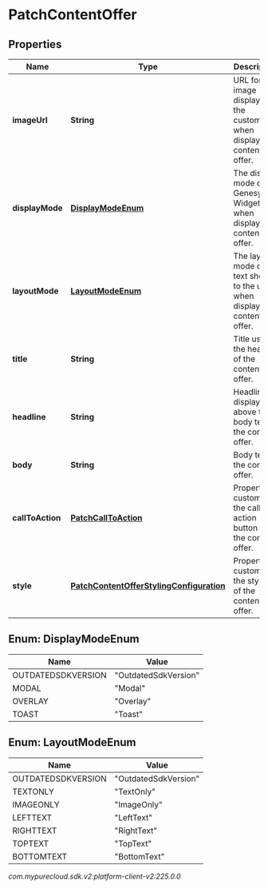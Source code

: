 # PatchContentOffer


## Properties

| Name | Type | Description | Notes |
| ------------ | ------------- | ------------- | ------------- |
| **imageUrl** | **String** | URL for image displayed to the customer when displaying content offer. |  [optional] |
| **displayMode** | [**DisplayModeEnum**](#Enum--DisplayModeEnum) | The display mode of Genesys Widgets when displaying content offer. |  [optional] |
| **layoutMode** | [**LayoutModeEnum**](#Enum--LayoutModeEnum) | The layout mode of the text shown to the user when displaying content offer. |  [optional] |
| **title** | **String** | Title used in the header of the content offer. |  [optional] |
| **headline** | **String** | Headline displayed above the body text of the content offer. |  [optional] |
| **body** | **String** | Body text of the content offer. |  [optional] |
| **callToAction** | [**PatchCallToAction**](PatchCallToAction) | Properties customizing the call to action button on the content offer. |  [optional] |
| **style** | [**PatchContentOfferStylingConfiguration**](PatchContentOfferStylingConfiguration) | Properties customizing the styling of the content offer. |  [optional] |


## Enum: DisplayModeEnum

| Name | Value |
| ---- | ----- |
| OUTDATEDSDKVERSION | &quot;OutdatedSdkVersion&quot; | 
| MODAL | &quot;Modal&quot; | 
| OVERLAY | &quot;Overlay&quot; | 
| TOAST | &quot;Toast&quot; | 


## Enum: LayoutModeEnum

| Name | Value |
| ---- | ----- |
| OUTDATEDSDKVERSION | &quot;OutdatedSdkVersion&quot; | 
| TEXTONLY | &quot;TextOnly&quot; | 
| IMAGEONLY | &quot;ImageOnly&quot; | 
| LEFTTEXT | &quot;LeftText&quot; | 
| RIGHTTEXT | &quot;RightText&quot; | 
| TOPTEXT | &quot;TopText&quot; | 
| BOTTOMTEXT | &quot;BottomText&quot; | 




_com.mypurecloud.sdk.v2:platform-client-v2:225.0.0_
